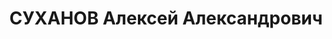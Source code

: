 ---
title: СУХАНОВ Алексей Александрович
description: "1900, м. Усть-Сисольськ Комі АРСР, Російська Федерація, зирянин, освіта\
  \ вища, прож.: м. Петровське Краснолуцької міськради, начальник цеху заводу № 59\
  \ \n  Військовою колегією Верховного суду СРСР 2 грудня 1937 р. засуджений до розстрілу.\
  \ Вирок виконано 3 грудня 1937 р. \n  Реабілітований у 1956 р."
---